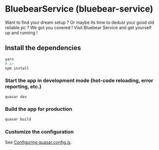 # BluebearService (bluebear-service)

Want to find your dream setup ? Or maybe its time to dedust your good old reliable pc ? We got you covered ! Visit Bluebear Service and get yourself up and running ! 

## Install the dependencies
```bash
yarn
# or
npm install
```

### Start the app in development mode (hot-code reloading, error reporting, etc.)
```bash
quasar dev
```


### Build the app for production
```bash
quasar build
```

### Customize the configuration
See [Configuring quasar.config.js](https://v2.quasar.dev/quasar-cli-vite/quasar-config-js).
